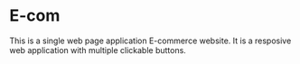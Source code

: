 # E-com
This is a single web page application E-commerce website. It is a resposive web application with multiple clickable buttons. 
